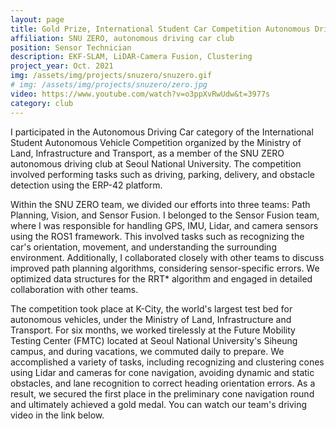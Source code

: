 ```yaml
---
layout: page
title: Gold Prize, International Student Car Competition Autonomous Driving Sector
affiliation: SNU ZERO, autonomous driving car club
position: Sensor Technician
description: EKF-SLAM, LiDAR-Camera Fusion, Clustering
project_year: Oct. 2021
img: /assets/img/projects/snuzero/snuzero.gif
# img: /assets/img/projects/snuzero/zero.jpg
video: https://www.youtube.com/watch?v=o3ppXvRwUdw&t=3977s
category: club
---
```


I participated in the Autonomous Driving Car category of the International Student Autonomous Vehicle Competition organized by the Ministry of Land, Infrastructure and Transport, as a member of the SNU ZERO autonomous driving club at Seoul National University. The competition involved performing tasks such as driving, parking, delivery, and obstacle detection using the ERP-42 platform.

Within the SNU ZERO team, we divided our efforts into three teams: Path Planning, Vision, and Sensor Fusion. I belonged to the Sensor Fusion team, where I was responsible for handling GPS, IMU, Lidar, and camera sensors using the ROS1 framework. This involved tasks such as recognizing the car's orientation, movement, and understanding the surrounding environment. Additionally, I collaborated closely with other teams to discuss improved path planning algorithms, considering sensor-specific errors. We optimized data structures for the RRT* algorithm and engaged in detailed collaboration with other teams.

The competition took place at K-City, the world's largest test bed for autonomous vehicles, under the Ministry of Land, Infrastructure and Transport. For six months, we worked tirelessly at the Future Mobility Testing Center (FMTC) located at Seoul National University's Siheung campus, and during vacations, we commuted daily to prepare. We accomplished a variety of tasks, including recognizing and clustering cones using Lidar and cameras for cone navigation, avoiding dynamic and static obstacles, and lane recognition to correct heading orientation errors. As a result, we secured the first place in the preliminary cone navigation round and ultimately achieved a gold medal. You can watch our team's driving video in the link below.

<div>
    <img class="figure col" src="{{ site.baseurl }}/assets/img/projects/snuzero/zero_cone.MP4" alt="" title="cone planning"/>
</div>